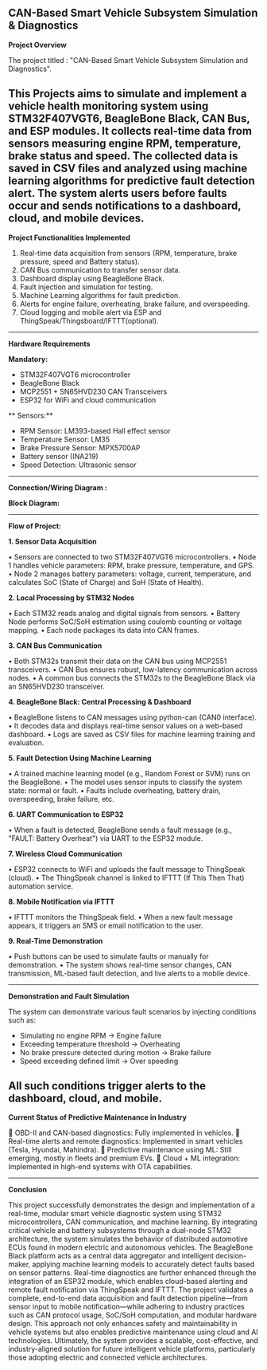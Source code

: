 **CAN-Based Smart Vehicle Subsystem Simulation & Diagnostics**
-----------------------------------------------------------------------------------------------------------------------------------------------
**Project Overview**

The project titled : "CAN-Based Smart Vehicle Subsystem Simulation and Diagnostics".

This Projects aims to simulate and implement a vehicle health monitoring system using STM32F407VGT6, BeagleBone Black, CAN Bus, and ESP modules. It collects real-time data from sensors measuring engine RPM, temperature, brake status and speed. The collected data is saved in CSV files and analyzed using machine learning algorithms for predictive fault detection alert. The system alerts users before faults occur and sends notifications to a dashboard, cloud, and mobile devices.
 ---------------------------------------------------------------------------------------------------------------------------------------       
**Project Functionalities Implemented**

1. Real-time data acquisition from sensors (RPM, temperature, brake pressure, speed and Battery status).
2. CAN Bus communication to transfer sensor data.
3. Dashboard display using BeagleBone Black.
4. Fault injection and simulation for testing.
5. Machine Learning algorithms for fault prediction.
6. Alerts for engine failure, overheating, brake failure, and overspeeding.
7. Cloud logging and mobile alert via ESP and ThingSpeak/Thingsboard/IFTTT(optional).
---------------------------------------------------------------------------------------------------------------------------------------
**Hardware Requirements**

**Mandatory:**
- STM32F407VGT6 microcontroller
- BeagleBone Black
- MCP2551 + SN65HVD230 CAN Transceivers
- ESP32 for WiFi and cloud communication

** Sensors:**
- RPM Sensor: LM393-based Hall effect sensor
- Temperature Sensor: LM35
- Brake Pressure Sensor: MPX5700AP
- Battery sensor (INA219)
- Speed Detection: Ultrasonic sensor

---------------------------------------------------------------------------------------------------------------------------------------
**Connection/Wiring Diagram :**




**Block Diagram:**
 


---------------------------------------------------------------------------------------------------------------------------------------
**Flow of Project:**

**1.	Sensor Data Acquisition**

•	Sensors are connected to two STM32F407VGT6 microcontrollers.
•	Node 1 handles vehicle parameters: RPM, brake pressure, temperature, and GPS.
•	Node 2 manages battery parameters: voltage, current, temperature, and calculates SoC (State of Charge) and SoH (State of Health).

**2.	Local Processing by STM32 Nodes**

•	Each STM32 reads analog and digital signals from sensors.
•	Battery Node performs SoC/SoH estimation using coulomb counting or voltage mapping.
•	Each node packages its data into CAN frames.

**3.	CAN Bus Communication**

•	Both STM32s transmit their data on the CAN bus using MCP2551 transceivers.
•	CAN Bus ensures robust, low-latency communication across nodes.
•	A common bus connects the STM32s to the BeagleBone Black via an SN65HVD230 transceiver.

**4.	BeagleBone Black: Central Processing & Dashboard**

•	BeagleBone listens to CAN messages using python-can (CAN0 interface).
•	It decodes data and displays real-time sensor values on a web-based dashboard.
•	Logs are saved as CSV files for machine learning training and evaluation.

**5.	Fault Detection Using Machine Learning**

•	A trained machine learning model (e.g., Random Forest or SVM) runs on the BeagleBone.
•	The model uses sensor inputs to classify the system state: normal or fault.
•	Faults include overheating, battery drain, overspeeding, brake failure, etc.

**6.	UART Communication to ESP32**

•	When a fault is detected, BeagleBone sends a fault message (e.g., "FAULT: Battery Overheat") via UART to the ESP32 module.

**7.	Wireless Cloud Communication**

•	ESP32 connects to WiFi and uploads the fault message to ThingSpeak (cloud).
•	The ThingSpeak channel is linked to IFTTT (If This Then That) automation service.

**8.	Mobile Notification via IFTTT**

•	IFTTT monitors the ThingSpeak field.
•	When a new fault message appears, it triggers an SMS or email notification to the user.

**9.	Real-Time Demonstration**

•	Push buttons can be used to simulate faults or manually for demonstration.
•	The system shows real-time sensor changes, CAN transmission, ML-based fault detection, and live alerts to a mobile device.

---------------------------------------------------------------------------------------------------------------------------------------
******Demonstration and Fault Simulation******

The system can demonstrate various fault scenarios by injecting conditions such as:
- Simulating no engine RPM → Engine failure
- Exceeding temperature threshold → Overheating
- No brake pressure detected during motion → Brake failure
- Speed exceeding defined limit → Over speeding

All such conditions trigger alerts to the dashboard, cloud, and mobile.
---------------------------------------------------------------------------------------------------------------------------------------
**Current Status of Predictive Maintenance in Industry**

	OBD-II and CAN-based diagnostics: Fully implemented in vehicles.
	Real-time alerts and remote diagnostics: Implemented in smart vehicles (Tesla, Hyundai, Mahindra).
	Predictive maintenance using ML: Still emerging, mostly in fleets and premium EVs.
	Cloud + ML integration: Implemented in high-end systems with OTA capabilities.
        
---------------------------------------------------------------------------------------------------------------------------------------   
**Conclusion**

This project successfully demonstrates the design and implementation of a real-time, modular smart vehicle diagnostic system using STM32 microcontrollers, CAN communication, and machine learning. By integrating critical vehicle and battery subsystems through a dual-node STM32 architecture, the system simulates the behavior of distributed automotive ECUs found in modern electric and autonomous vehicles.
The BeagleBone Black platform acts as a central data aggregator and intelligent decision-maker, applying machine learning models to accurately detect faults based on sensor patterns. Real-time diagnostics are further enhanced through the integration of an ESP32 module, which enables cloud-based alerting and remote fault notification via ThingSpeak and IFTTT.
The project validates a complete, end-to-end data acquisition and fault detection pipeline—from sensor input to mobile notification—while adhering to industry practices such as CAN protocol usage, SoC/SoH computation, and modular hardware design. This approach not only enhances safety and maintainability in vehicle systems but also enables predictive maintenance using cloud and AI technologies.
Ultimately, the system provides a scalable, cost-effective, and industry-aligned solution for future intelligent vehicle platforms, particularly those adopting electric and connected vehicle architectures.

        
